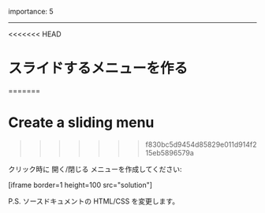 importance: 5

---

<<<<<<< HEAD
# スライドするメニューを作る
=======
# Create a sliding menu
>>>>>>> f830bc5d9454d85829e011d914f215eb5896579a

クリック時に 開く/閉じる メニューを作成してください:

[iframe border=1 height=100 src="solution"]

P.S. ソースドキュメントの HTML/CSS を変更します。
